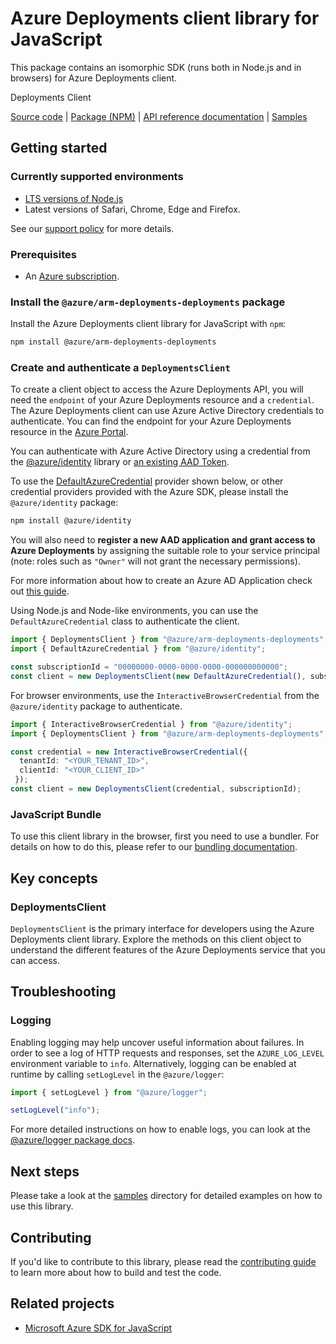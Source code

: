 # Azure Deployments client library for JavaScript

This package contains an isomorphic SDK (runs both in Node.js and in browsers) for Azure Deployments client.

Deployments Client

[Source code](https://github.com/Azure/azure-sdk-for-js/tree/main/sdk/deployments/arm-deployments-deployments) |
[Package (NPM)](https://www.npmjs.com/package/@azure/arm-deployments-deployments) |
[API reference documentation](https://learn.microsoft.com/javascript/api/@azure/arm-deployments-deployments) |
[Samples](https://github.com/Azure-Samples/azure-samples-js-management)

## Getting started

### Currently supported environments

- [LTS versions of Node.js](https://github.com/nodejs/release#release-schedule)
- Latest versions of Safari, Chrome, Edge and Firefox.

See our [support policy](https://github.com/Azure/azure-sdk-for-js/blob/main/SUPPORT.md) for more details.

### Prerequisites

- An [Azure subscription][azure_sub].

### Install the `@azure/arm-deployments-deployments` package

Install the Azure Deployments client library for JavaScript with `npm`:

```bash
npm install @azure/arm-deployments-deployments
```

### Create and authenticate a `DeploymentsClient`

To create a client object to access the Azure Deployments API, you will need the `endpoint` of your Azure Deployments resource and a `credential`. The Azure Deployments client can use Azure Active Directory credentials to authenticate.
You can find the endpoint for your Azure Deployments resource in the [Azure Portal][azure_portal].

You can authenticate with Azure Active Directory using a credential from the [@azure/identity][azure_identity] library or [an existing AAD Token](https://github.com/Azure/azure-sdk-for-js/blob/master/sdk/identity/identity/samples/AzureIdentityExamples.md#authenticating-with-a-pre-fetched-access-token).

To use the [DefaultAzureCredential][defaultazurecredential] provider shown below, or other credential providers provided with the Azure SDK, please install the `@azure/identity` package:

```bash
npm install @azure/identity
```

You will also need to **register a new AAD application and grant access to Azure Deployments** by assigning the suitable role to your service principal (note: roles such as `"Owner"` will not grant the necessary permissions).

For more information about how to create an Azure AD Application check out [this guide](https://learn.microsoft.com/azure/active-directory/develop/howto-create-service-principal-portal).

Using Node.js and Node-like environments, you can use the `DefaultAzureCredential` class to authenticate the client.

```ts snippet:ReadmeSampleCreateClient_Node
import { DeploymentsClient } from "@azure/arm-deployments-deployments";
import { DefaultAzureCredential } from "@azure/identity";

const subscriptionId = "00000000-0000-0000-0000-000000000000";
const client = new DeploymentsClient(new DefaultAzureCredential(), subscriptionId);
```

For browser environments, use the `InteractiveBrowserCredential` from the `@azure/identity` package to authenticate.

```ts snippet:ReadmeSampleCreateClient_Browser
import { InteractiveBrowserCredential } from "@azure/identity";
import { DeploymentsClient } from "@azure/arm-deployments-deployments";

const credential = new InteractiveBrowserCredential({
  tenantId: "<YOUR_TENANT_ID>",
  clientId: "<YOUR_CLIENT_ID>"
 });
const client = new DeploymentsClient(credential, subscriptionId);
```

### JavaScript Bundle
To use this client library in the browser, first you need to use a bundler. For details on how to do this, please refer to our [bundling documentation](https://aka.ms/AzureSDKBundling).

## Key concepts

### DeploymentsClient

`DeploymentsClient` is the primary interface for developers using the Azure Deployments client library. Explore the methods on this client object to understand the different features of the Azure Deployments service that you can access.

## Troubleshooting

### Logging

Enabling logging may help uncover useful information about failures. In order to see a log of HTTP requests and responses, set the `AZURE_LOG_LEVEL` environment variable to `info`. Alternatively, logging can be enabled at runtime by calling `setLogLevel` in the `@azure/logger`:

```ts snippet:SetLogLevel
import { setLogLevel } from "@azure/logger";

setLogLevel("info");
```

For more detailed instructions on how to enable logs, you can look at the [@azure/logger package docs](https://github.com/Azure/azure-sdk-for-js/tree/main/sdk/core/logger).

## Next steps

Please take a look at the [samples](https://github.com/Azure-Samples/azure-samples-js-management) directory for detailed examples on how to use this library.

## Contributing

If you'd like to contribute to this library, please read the [contributing guide](https://github.com/Azure/azure-sdk-for-js/blob/main/CONTRIBUTING.md) to learn more about how to build and test the code.

## Related projects

- [Microsoft Azure SDK for JavaScript](https://github.com/Azure/azure-sdk-for-js)


[azure_cli]: https://learn.microsoft.com/cli/azure
[azure_sub]: https://azure.microsoft.com/free/
[azure_sub]: https://azure.microsoft.com/free/
[azure_portal]: https://portal.azure.com
[azure_identity]: https://github.com/Azure/azure-sdk-for-js/tree/main/sdk/identity/identity
[defaultazurecredential]: https://github.com/Azure/azure-sdk-for-js/tree/main/sdk/identity/identity#defaultazurecredential
